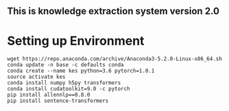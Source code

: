 ## This is knowledge extraction system version 2.0


# Setting up Environment
```
wget https://repo.anaconda.com/archive/Anaconda3-5.2.0-Linux-x86_64.sh
conda update -n base -c defaults conda
conda create --name kes python=3.6 pytorch=1.0.1
source activate kes
conda install numpy h5py transformers
conda install cudatoolkit=9.0 -c pytorch
pip install allennlp==0.8.0
pip install sentence-transformers
```